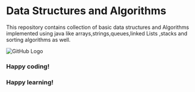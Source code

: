 # Data Structures and Algorithms
This repository contains collection of  basic data structures and Algorithms implemented using java like arrays,strings,queues,linked Lists ,stacks and sorting algorithms as well.



![GitHub Logo](https://miro.medium.com/max/5442/1*KpDOKMFAgDWaGTQHL0r70g.png)

### Happy coding!
### Happy learning!

